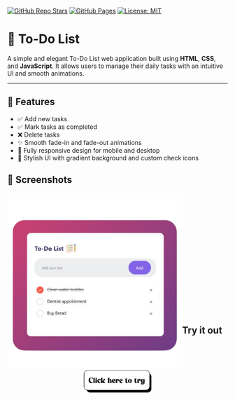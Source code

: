 [![GitHub Repo Stars](https://img.shields.io/github/stars/theLabro/ios17-inspired-calculator?style=social)](https://github.com/theLabro/ios17-inspired-calculator/stargazers)
[![GitHub Pages](https://img.shields.io/badge/Live-Demo-blue?logo=github)](https://theLabro.github.io/ios17-inspired-calculator/)
[![License: MIT](https://img.shields.io/badge/License-MIT-yellow.svg)](LICENSE)


# 📝 To-Do List

A simple and elegant To-Do List web application built using **HTML**, **CSS**, and **JavaScript**. It allows users to manage their daily tasks with an intuitive UI and smooth animations.

---

## 🌟 Features

- ✅ Add new tasks
- ✅ Mark tasks as completed
- ❌ Delete tasks
- ✨ Smooth fade-in and fade-out animations
- 📱 Fully responsive design for mobile and desktop
- 🎨 Stylish UI with gradient background and custom check icons


## 📸 Screenshots
<img src=assets/screenshot.png alt=To-Do List Screenshot align=left height=400px>
<br>
<br>
<br>
<br>
<br>
<br>
<br>
<br>
<br>
<br>
<br>
<br>
<br>
<br>
<br>
<br>

## Try it out
<div align="center">
    <a href='https://thelabro.github.io/Simple-To-Do-List' target="_blank"><img src=assets/click.png alt="To-Do List-link" height=60px></a>
</div>

